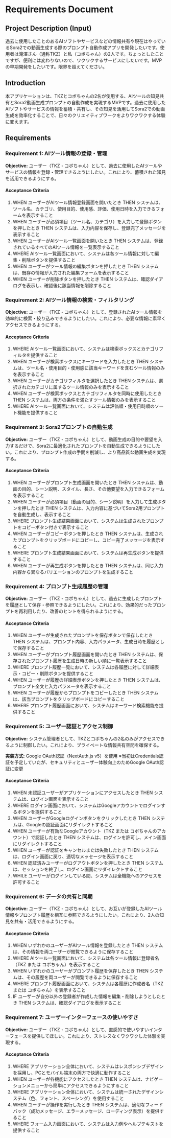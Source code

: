 # Requirements Document

## Project Description (Input)

過去に使用したことのあるAIソフトやサービスなどの情報共有や現在はやっているSora2での動画生成する際のプロンプト自動作成アプリを開発したいです。使用者は滝澤さん（通称TKZ）と私（コボちゃん）の2人です。ちょっとしたことですが、便利には変わりないので、ワクワクするサービスにしたいです。MVPの早期開発をしたいです。限界を超えてください。

## Introduction

本アプリケーションは、TKZとコボちゃんの2名が使用する、AIツールの知見共有とSora2動画生成プロンプトの自動作成を実現するMVPです。過去に使用したAIソフトやサービスの情報を蓄積・共有し、その知見を活用してSora2での動画生成を効率化することで、日々のクリエイティブワークをよりワクワクする体験に変えます。

## Requirements

### Requirement 1: AIツール情報の登録・管理
**Objective:** ユーザー（TKZ・コボちゃん）として、過去に使用したAIツールやサービスの情報を登録・管理できるようにしたい。これにより、蓄積された知見を活用できるようにする。

#### Acceptance Criteria

1. WHEN ユーザーがAIツール情報登録画面を開いたとき THEN システムは、ツール名、カテゴリ、使用目的、使用感、評価、使用日時を入力できるフォームを表示すること
2. WHEN ユーザーが必須項目（ツール名、カテゴリ）を入力して登録ボタンを押したとき THEN システムは、入力内容を保存し、登録完了メッセージを表示すること
3. WHEN ユーザーがAIツール一覧画面を開いたとき THEN システムは、登録されているすべてのAIツール情報を一覧表示すること
4. WHERE AIツール一覧画面において、システムは各ツール情報に対して編集・削除ボタンを提供すること
5. WHEN ユーザーがツール情報の編集ボタンを押したとき THEN システムは、既存の情報が入力された編集フォームを表示すること
6. WHEN ユーザーが削除ボタンを押したとき THEN システムは、確認ダイアログを表示し、確認後に該当情報を削除すること

### Requirement 2: AIツール情報の検索・フィルタリング
**Objective:** ユーザー（TKZ・コボちゃん）として、登録されたAIツール情報を効率的に検索・絞り込みできるようにしたい。これにより、必要な情報に素早くアクセスできるようにする。

#### Acceptance Criteria

1. WHERE AIツール一覧画面において、システムは検索ボックスとカテゴリフィルタを提供すること
2. WHEN ユーザーが検索ボックスにキーワードを入力したとき THEN システムは、ツール名・使用目的・使用感に該当キーワードを含むツール情報のみを表示すること
3. WHEN ユーザーがカテゴリフィルタを選択したとき THEN システムは、選択されたカテゴリに属するツール情報のみを表示すること
4. WHEN ユーザーが検索ボックスとカテゴリフィルタを同時に使用したとき THEN システムは、両方の条件を満たすツール情報のみを表示すること
5. WHERE AIツール一覧画面において、システムは評価順・使用日時順のソート機能を提供すること

### Requirement 3: Sora2プロンプトの自動生成
**Objective:** ユーザー（TKZ・コボちゃん）として、動画生成の目的や要望を入力するだけで、Sora2に最適化されたプロンプトを自動生成できるようにしたい。これにより、プロンプト作成の手間を削減し、より高品質な動画生成を実現する。

#### Acceptance Criteria

1. WHEN ユーザーがプロンプト生成画面を開いたとき THEN システムは、動画の目的、シーン説明、スタイル、長さ、その他要望を入力できるフォームを表示すること
2. WHEN ユーザーが必須項目（動画の目的、シーン説明）を入力して生成ボタンを押したとき THEN システムは、入力内容に基づいてSora2用プロンプトを自動生成し、表示すること
3. WHERE プロンプト生成結果画面において、システムは生成されたプロンプトをコピーボタン付きで表示すること
4. WHEN ユーザーがコピーボタンを押したとき THEN システムは、生成されたプロンプトをクリップボードにコピーし、コピー完了メッセージを表示すること
5. WHERE プロンプト生成結果画面において、システムは再生成ボタンを提供すること
6. WHEN ユーザーが再生成ボタンを押したとき THEN システムは、同じ入力内容から異なるバリエーションのプロンプトを生成すること

### Requirement 4: プロンプト生成履歴の管理
**Objective:** ユーザー（TKZ・コボちゃん）として、過去に生成したプロンプトを履歴として保存・参照できるようにしたい。これにより、効果的だったプロンプトを再利用したり、改善のヒントを得られるようにする。

#### Acceptance Criteria

1. WHEN ユーザーが生成されたプロンプトを保存ボタンで保存したとき THEN システムは、プロンプト内容、入力パラメータ、生成日時を履歴として保存すること
2. WHEN ユーザーがプロンプト履歴画面を開いたとき THEN システムは、保存されたプロンプト履歴を生成日時の新しい順に一覧表示すること
3. WHERE プロンプト履歴一覧において、システムは各履歴に対して詳細表示・コピー・削除ボタンを提供すること
4. WHEN ユーザーが履歴の詳細表示ボタンを押したとき THEN システムは、プロンプト全文と入力パラメータを表示すること
5. WHEN ユーザーが履歴からプロンプトをコピーしたとき THEN システムは、該当プロンプトをクリップボードにコピーすること
6. WHERE プロンプト履歴画面において、システムはキーワード検索機能を提供すること

### Requirement 5: ユーザー認証とアクセス制御
**Objective:** システム管理者として、TKZとコボちゃんの2名のみがアクセスできるように制御したい。これにより、プライベートな情報共有空間を確保する。

**実装方式:** Google OAuth認証（NextAuth.js v5）を使用 ※当初はCredentials認証を予定していたが、セキュリティとユーザー体験向上のためGoogle OAuth認証に変更

#### Acceptance Criteria

1. WHEN 未認証ユーザーがアプリケーションにアクセスしたとき THEN システムは、ログイン画面を表示すること
2. WHERE ログイン画面において、システムはGoogleアカウントでログインするボタンを提供すること
3. WHEN ユーザーがGoogleログインボタンをクリックしたとき THEN システムは、Googleの認証画面にリダイレクトすること
4. WHEN ユーザーが有効なGoogleアカウント（TKZ または コボちゃんのアカウント）で認証したとき THEN システムは、ログインを許可し、メイン画面にリダイレクトすること
5. WHEN ユーザーが認証をキャンセルまたは失敗したとき THEN システムは、ログイン画面に戻り、適切なメッセージを表示すること
6. WHEN 認証済みユーザーがログアウトボタンを押したとき THEN システムは、セッションを終了し、ログイン画面にリダイレクトすること
7. WHILE ユーザーがログインしている間、システムは全機能へのアクセスを許可すること

### Requirement 6: データの共有と同期
**Objective:** ユーザー（TKZ・コボちゃん）として、お互いが登録したAIツール情報やプロンプト履歴を相互に参照できるようにしたい。これにより、2人の知見を共有・活用できるようにする。

#### Acceptance Criteria

1. WHEN いずれかのユーザーがAIツール情報を登録したとき THEN システムは、その情報を両ユーザーが閲覧できるように保存すること
2. WHERE AIツール一覧画面において、システムは各ツール情報に登録者名（TKZ または コボちゃん）を表示すること
3. WHEN いずれかのユーザーがプロンプト履歴を保存したとき THEN システムは、その履歴を両ユーザーが閲覧できるように保存すること
4. WHERE プロンプト履歴画面において、システムは各履歴に作成者名（TKZ または コボちゃん）を表示すること
5. IF ユーザーが自分以外の登録者が作成した情報を編集・削除しようとしたとき THEN システムは、確認ダイアログを表示すること

### Requirement 7: ユーザーインターフェースの使いやすさ
**Objective:** ユーザー（TKZ・コボちゃん）として、直感的で使いやすいインターフェースを提供してほしい。これにより、ストレスなくワクワクした体験を実現する。

#### Acceptance Criteria

1. WHERE アプリケーション全体において、システムはレスポンシブデザインを採用し、PCとモバイル端末の両方で快適に動作すること
2. WHEN ユーザーが各機能にアクセスしたとき THEN システムは、ナビゲーションメニューから簡単にアクセスできるようにすること
3. WHERE アプリケーション全体において、システムは統一されたデザインシステム（色、フォント、スペーシング）を使用すること
4. WHEN ユーザーが操作を実行したとき THEN システムは、適切なフィードバック（成功メッセージ、エラーメッセージ、ローディング表示）を提供すること
5. WHERE フォーム入力画面において、システムは入力例やヘルプテキストを提供すること
